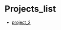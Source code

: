 

<h1>Projects_list</h1>

<ul>
   <li><a href="Project_2/index.html" target="_blank">project_2</a></li>
 </ul>
    
    